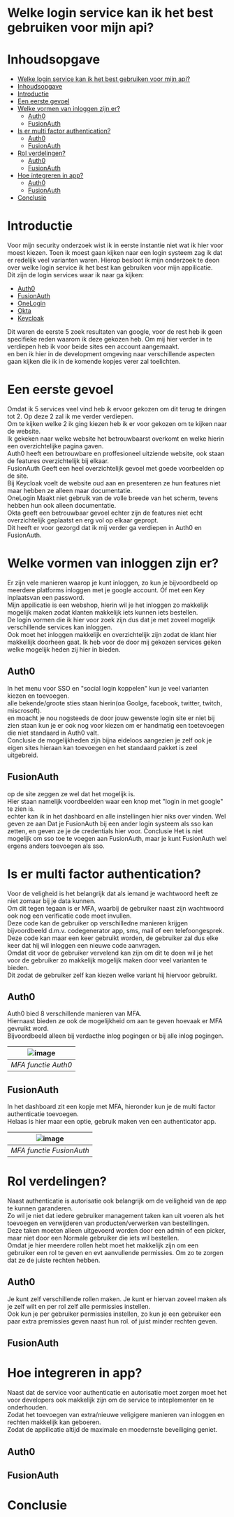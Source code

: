 # Welke login service kan ik het best gebruiken voor mijn api?
# Inhoudsopgave   
- [Welke login service kan ik het best gebruiken voor mijn api?](#welke-login-service-kan-ik-het-best-gebruiken-voor-mijn-api)
- [Inhoudsopgave](#inhoudsopgave)
- [Introductie](#introductie)
- [Een eerste gevoel](#een-eerste-gevoel)
- [Welke vormen van inloggen zijn er?](#welke-vormen-van-inloggen-zijn-er)
  * [Auth0](#auth0)
  * [FusionAuth](#fusionauth)
- [Is er multi factor authentication?](#is-er-multi-factor-authentication)
  * [Auth0](#auth0-1)
  * [FusionAuth](#fusionauth-1)
- [Rol verdelingen?](#rol-verdelingen)
  * [Auth0](#auth0-2)
  * [FusionAuth](#fusionauth-2)
- [Hoe integreren in app?](#hoe-integreren-in-app)
  * [Auth0](#auth0-3)
  * [FusionAuth](#fusionauth-3)
- [Conclusie](#conclusie)

# Introductie  
Voor mijn security onderzoek wist ik in eerste instantie niet wat ik hier voor moest kiezen.
Toen ik moest gaan kijken naar een login systeem zag ik dat er redelijk veel varianten waren.
Hierop besloot ik mijn onderzoek te deon over welke login service ik het best kan gebruiken voor mijn appilicatie.   
Dit zijn de login services waar ik naar ga kijken:
  - [Auth0](https://auth0.com/)
  - [FusionAuth](https://fusionauth.io/)
  - [OneLogin](https://developers.onelogin.com/)
  - [Okta](https://www.okta.com)
  - [Keycloak](https://www.keycloak.org/)   
  
Dit waren de eerste 5 zoek resultaten van google, voor de rest heb ik geen specifieke reden waarom ik deze gekozen heb. 
Om mij hier verder in te verdiepen heb ik voor beide sites een account aangemaakt.   
en ben ik hier in de development omgeving naar verschillende aspecten gaan kijken die ik in de komende kopjes verer zal toelichten.

# Een eerste gevoel
Omdat ik 5 services veel vind heb ik ervoor gekozen om dit terug te dringen tot 2.
Op deze 2 zal ik me verder verdiepen.   
Om te kijken welke 2 ik ging kiezen heb ik er voor gekozen om te kijken naar de website.   
Ik gekeken naar welke website het betrouwbaarst overkomt en welke hierin een overzichtelijke pagina gaven.   
Auth0 heeft een betrouwbare en proffesioneel uitziende website, ook staan de features overzichtelijk bij elkaar.   
FusionAuth Geeft een heel overzichtelijk gevoel met goede voorbeelden op de site.   
Bij Keycloak voelt de website oud aan en presenteren ze hun features niet maar hebben ze alleen maar documentatie.   
OneLogin Maakt niet gebruik van de volle breede van het scherm, tevens hebben hun ook alleen documentatie.   
Okta geeft een betrouwbaar gevoel echter zijn de features niet echt overzichtelijk geplaatst en erg vol op elkaar gepropt.  
Dit heeft er voor gezorgd dat ik mij verder ga verdiepen in Auth0 en FusionAuth.

# Welke vormen van inloggen zijn er?
Er zijn vele manieren waarop je kunt inloggen, zo kun je bijvoordbeeld op meerdere platforms inloggen met je google account.
Of met een Key inplaatsvan een password.   
Mijn appilicatie is een webshop, hierin wil je het inloggen zo makkelijk mogelijk maken zodat klanten makkelijk iets kunnen iets bestellen.   
De login vormen die ik hier voor zoek zijn dus dat je met zoveel mogelijk verschillende services kan inloggen.   
Ook moet het inloggen makkelijk en overzichtelijk zijn zodat de klant hier makkeilijk doorheen gaat.
Ik heb voor de door mij gekozen services geken welke mogelijk heden zij hier in bieden.  

## Auth0   
In het menu voor SSO en "social login koppelen" kun je veel varianten kiezen en toevoegen.   
alle bekende/groote sties staan hierin(oa Goolge, facebook, twitter, twitch, miscrosoft).   
en moacht je nou nogsteeds de door jouw gewenste login site er niet bij zien staan kun je er ook nog voor kiezen om er handmatig
een toetevoegen die niet standaard in Auth0 valt.   
Conclusie de mogelijkheden zijn bijna eideloos aangezien je zelf ook je eigen sites hieraan kan toevoegen
en het standaard pakket is zeel uitgebreid.   

## FusionAuth   
op de site zeggen ze wel dat het mogelijk is.   
Hier staan namelijk voordbeelden waar een knop met "login in met google" te zien is.   
echter kan ik in het dashboard en alle instellingen hier niks over vinden.
Wel geven ze aan Dat je FusionAuth bij een ander login systeem als sso kan zetten,
en geven ze je de credentials hier voor.
Conclusie Het is niet mogelijk om sso toe te voegen aan FusionAuth, maar je kunt FusionAuth wel ergens anders toevoegen als sso.

# Is er multi factor authentication?   
Voor de veligheid is het belangrijk dat als iemand je wachtwoord heeft ze niet zomaar bij je data kunnen.   
Om dit tegen tegaan is er MFA, waarbij de gebruiker naast zijn wachtwoord ook nog een verificatie code moet invullen.   
Deze code kan de gebruiker op verschilledne manieren krijgen bijvoordbeeld d.m.v. codegenerator app, sms, mail of een telefoongesprek.   
Deze code kan maar een keer gebruikt worden, de gebruiker zal dus elke keer dat hij wil inloggen een nieuwe code aanvragen.   
Omdat dit voor de gebruiker vervelend kan zijn om dit te doen wil je het voor de gebruiker zo makkelijk mogelijk maken door veel varianten te bieden.   
Dit zodat de gebruiker zelf kan kiezen welke variant hij hiervoor gebruikt.
## Auth0   
Auth0 bied 8 verschillende manieren van MFA.   
Hiernaast bieden ze ook de mogelijkheid om aan te geven hoevaak er MFA gevruikt word.   
Bijvoordbeeld alleen bij verdacthe inlog pogingen or bij alle inlog pogingen.

| ![image](https://user-images.githubusercontent.com/84378377/172625887-a1e8ca5f-a448-4d2f-92b2-0ce9e4b81830.png) | 
| :--: |
| _MFA functie Auth0_ | 

## FusionAuth   
In het dashboard zit een kopje met MFA, hieronder kun je de multi factor authenticatie toevoegen.   
Helaas is hier maar een optie, gebruik maken ven een authenticator app.

| ![image](https://user-images.githubusercontent.com/84378377/172623029-88aff630-61fc-4928-af5d-d38c41fcfc08.png) | 
| :--: |
| _MFA functie FusionAuth_ | 

# Rol verdelingen?   
Naast authenticatie is autorisatie ook belangrijk om de veiligheid van de app te kunnen garanderen.   
Zo wil je niet dat iedere gebruiker management taken kan uit voeren als het toevoegen en verwijderen van producten/verwerken van bestellingen.   
Deze taken moeten alleen uitgevoerd worden door een admin of een picker, maar niet door een Normale gebruiker die iets wil bestellen.   
Omdat je hier meerdere rollen hebt moet het makkelijk zijn om een gebruiker een rol te geven en evt aanvullende permissies.
Om zo te zorgen dat ze de juiste rechten hebben.
## Auth0   
Je kunt zelf verschillende rollen maken. Je kunt er hiervan zoveel maken als je zelf wilt en per rol zelf alle permissies instellen.   
Ook kun je per gebruiker permissies instellen, zo kun je een gebruiker een paar extra premissies geven naast hun rol. of juist minder rechten geven.   

## FusionAuth   

# Hoe integreren in app?   
Naast dat de service voor authenticatie en autorisatie moet zorgen moet het voor developers ook makkelijk zijn om de service te inteplementer en te onderhouden.   
Zodat het toevoegen van extra/nieuwe veligigere manieren van inloggen en rechten makkelijk kan geboeren.   
Zodat de appilicatie altijd de maximale en moedernste beveiliging geniet.  

## Auth0
## FusionAuth   

# Conclusie   
